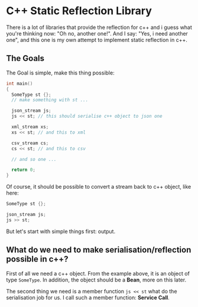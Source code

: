 # C++ Static Reflection Library

There is a lot of libraries that provide the reflection for c++ and i guess what you're thinking now: "Oh no, another one!". And I say: "Yes, i need another one", and this one is my own attempt to implement static reflection in c++.

## The Goals

The Goal is simple, make this thing possible:
```c++
int main()
{
  SomeType st {};
  // make something with st ...

  json_stream js;
  js << st; // this should serialise c++ object to json one

  xml_stream xs;
  xs << st; // and this to xml

  csv_stream cs;
  cs << st; // and this to csv

  // and so one ...

  return 0;
}
```

Of course, it should be possible to convert a stream back to c++ object, like here:
```c++
SomeType st {};

json_stream js;
js >> st;
```

But let's start with simple things first: output.

## What do we need to make serialisation/reflection possible in c++?

First of all we need a c++ object. From the example above, it is an object of type `SomeType`. In addition, the object should be a **Bean**, more on this later.

The second thing we need is a member function `js << st`  what do the serialisation job for us. I call such a member function: **Service Call**.














